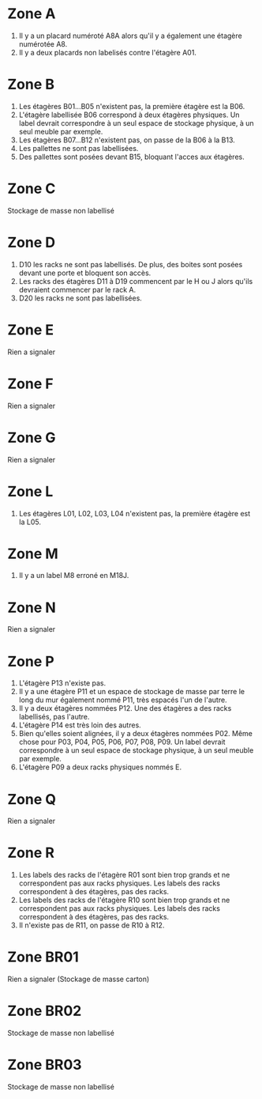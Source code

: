 # Zone A

1. Il y a un placard numéroté A8A alors qu'il y a également une étagère numérotée A8.
2. Il y a deux placards non labelisés contre l'étagère A01.

# Zone B

1. Les étagères B01...B05 n'existent pas, la première étagère est la B06.
2. L'étagère labellisée B06 correspond à deux étagères physiques. Un label devrait correspondre à un seul espace de stockage physique, à un seul meuble par exemple.
3. Les étagères B07...B12 n'existent pas, on passe de la B06 à la B13.
4. Les pallettes ne sont pas labellisées.
5. Des pallettes sont posées devant B15, bloquant l'acces aux étagères.

# Zone C

Stockage de masse non labellisé

# Zone D

1. D10 les racks ne sont pas labellisés. De plus, des boites sont posées devant une porte et bloquent son accès.
2. Les racks des étagères D11 à D19 commencent par le H ou J alors qu'ils devraient commencer par le rack A.
3. D20 les racks ne sont pas labellisées.

# Zone E

Rien a signaler

# Zone F

Rien a signaler

# Zone G

Rien a signaler

# Zone L

1. Les étagères L01, L02, L03, L04 n'existent pas, la première étagère est la L05.

# Zone M

1. Il y a un label M8 erroné en M18J.

# Zone N

Rien a signaler

# Zone P

1. L'étagère P13 n'existe pas.
2. Il y a une étagère P11 et un espace de stockage de masse par terre le long du mur également nommé P11, très espacés l'un de l'autre.
3. Il y a deux étagères nommées P12. Une des étagères a des racks labellisés, pas l'autre.
4. L'étagère P14 est très loin des autres.
5. Bien qu'elles soient alignées, il y a deux étagères nommées P02. Même chose pour P03, P04, P05, P06, P07, P08, P09. Un label devrait correspondre à un seul espace de stockage physique, à un seul meuble par exemple.
6. L'étagère P09 a deux racks physiques nommés E.

# Zone Q

Rien a signaler

# Zone R

1. Les labels des racks de l'étagère R01 sont bien trop grands et ne correspondent pas aux racks physiques. Les labels des racks correspondent à des étagères, pas des racks.
2. Les labels des racks de l'étagère R10 sont bien trop grands et ne correspondent pas aux racks physiques. Les labels des racks correspondent à des étagères, pas des racks.
3. Il n'existe pas de R11, on passe de R10 à R12.

# Zone BR01

Rien a signaler (Stockage de masse carton)

# Zone BR02

Stockage de masse non labellisé

# Zone BR03

Stockage de masse non labellisé
